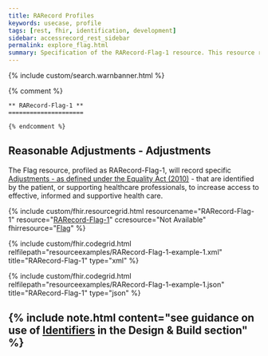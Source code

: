 ```yaml
---
title: RARecord Profiles
keywords: usecase, profile
tags: [rest, fhir, identification, development]
sidebar: accessrecord_rest_sidebar
permalink: explore_flag.html
summary: Specification of the RARecord-Flag-1 resource. This resource records details of each Reasonable Adjustment identified, by or for a patient, within the FHIR&reg; Reasonable Adjustments API.
---
```

{% include custom/search.warnbanner.html %}

{% comment %}

    ** RARecord-Flag-1 **
    =====================

    {% endcomment %}

## Reasonable Adjustments - Adjustments ##

The Flag resource, profiled as RARecord-Flag-1, will record specific [Adjustments - as defined under the Equality Act (2010)](https://www.gov.uk/government/publications/reasonable-adjustments-a-legal-duty/reasonable-adjustments-a-legal-duty) - that are identified by the patient, or supporting healthcare professionals, to increase access to effective, informed and supportive health care.

{% include custom/fhir.resourcegrid.html
resourcename="RARecord-Flag-1"
resource="[RARecord-Flag-1](https://fhir.nhs.uk/STU3/StructureDefinition/RARecord-Flag-1/_history/0.0.5)"
ccresource="Not Available"
fhirresource="[Flag](https://www.hl7.org/fhir/flag.html)" %}

{% include custom/fhir.codegrid.html
relfilepath="resourceexamples/RARecord-Flag-1-example-1.xml"
title="RARecord-Flag-1"
type="xml" %}

{% include custom/fhir.codegrid.html
relfilepath="resourceexamples/RARecord-Flag-1-example-1.json"
title="RARecord-Flag-1"
type="json" %}

{% include note.html content="see guidance on use of [Identifiers](design_identifiers.html) in the Design & Build section" %}
---